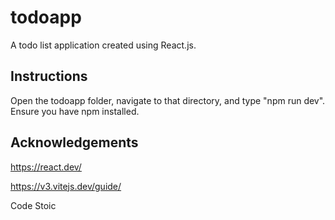 # todoapp
A todo list application created using React.js.

## Instructions
Open the todoapp folder, navigate to that directory, and type "npm run dev". Ensure you have npm installed.

## Acknowledgements
https://react.dev/

https://v3.vitejs.dev/guide/

Code Stoic
